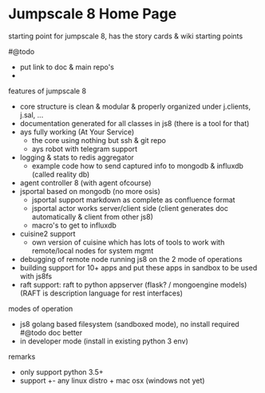 # Jumpscale 8 Home Page

starting point for jumpscale 8, has the story cards &amp; wiki starting points

#@todo
- put link to doc & main repo's
- 

features of jumpscale 8
- core structure is clean & modular & properly organized under j.clients, j.sal, ...
- documentation generated for all classes in js8 (there is a tool for that)
- ays fully working (At Your Service)
  - the core using nothing but ssh & git repo 
  - ays robot with telegram support
- logging & stats to redis aggregator
  - example code how to send captured info to mongodb & influxdb (called reality db) 
- agent controller 8 (with agent ofcourse)
- jsportal based on mongodb (no more osis)
  - jsportal support markdown as complete as confluence format
  - jsportal actor works server/client side (client generates doc automatically & client from other js8)
  - macro's to get to influxdb
- cuisine2 support
  - own version of cuisine which has lots of tools to work with remote/local nodes for system mgmt
- debugging of remote node running js8 on the 2 mode of operations
- building support for 10+ apps and put these apps in sandbox to be used with js8fs
- raft support: raft to python appserver (flask? / mongoengine models) (RAFT is description language for rest interfaces)


modes of operation
- js8 golang based filesystem (sandboxed mode), no install required #@todo doc better
- in developer mode (install in existing python 3 env)

remarks
- only support python 3.5+
- support +- any linux distro + mac osx (windows not yet)
